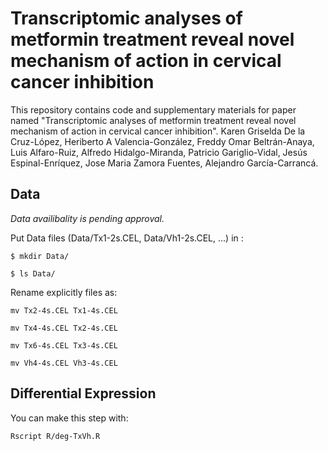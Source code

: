 # Transcriptomic analyses of metformin treatment reveal novel mechanism of action in cervical cancer inhibition
This repository contains code and supplementary materials for paper named "Transcriptomic analyses of metformin treatment reveal novel mechanism of action in cervical cancer inhibition". Karen Griselda De la Cruz-López, Heriberto A Valencia-González, Freddy Omar Beltrán-Anaya, Luis Alfaro-Ruiz, Alfredo Hidalgo-Miranda, Patricio Gariglio-Vidal, Jesús Espinal-Enríquez, Jose Maria Zamora Fuentes, Alejandro García-Carrancá.

## Data

*Data availibality is pending approval.*

Put Data files (Data/Tx1-2s.CEL, Data/Vh1-2s.CEL, ...) in :

`$ mkdir Data/`

`$ ls Data/`

Rename explicitly files as:

`mv Tx2-4s.CEL Tx1-4s.CEL`

`mv Tx4-4s.CEL Tx2-4s.CEL`

`mv Tx6-4s.CEL Tx3-4s.CEL`

`mv Vh4-4s.CEL Vh3-4s.CEL`

## Differential Expression

You can make this step with:

`Rscript R/deg-TxVh.R`
